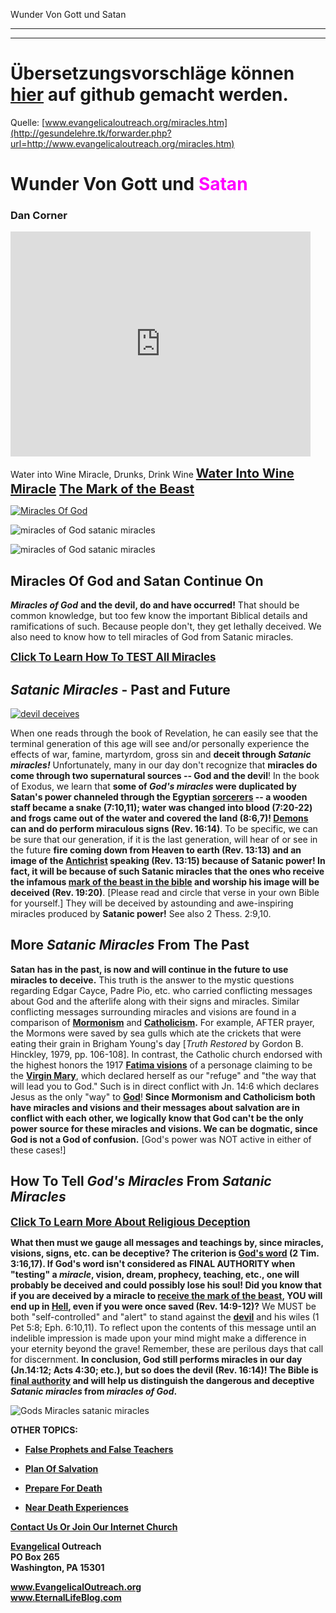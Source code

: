 <!--t Wunder Von Gott und Satan - in Arbeit (0% übersetzt) t-->
<!--d d-->

Wunder Von Gott und Satan

- - - 
- - -

# Übersetzungsvorschläge können [hier](https://github.com/gesundelehre/gesundelehre_translate/blob/master/content/prophetie/wunder-von-gott-und-satan.md) auf github gemacht werden.

Quelle: [www.evangelicaloutreach.org/miracles.htm](http://gesundelehre.tk/forwarder.php?url=http://www.evangelicaloutreach.org/miracles.htm)


# Wunder Von Gott und <font color="magenta">Satan</font>

### Dan Corner


<iframe width="480" height="360" src="http://www.youtube.com/embed/q2oVqABpkqI?rel=0" frameborder="0" allowfullscreen=""></iframe>

Water into Wine Miracle, Drunks, Drink Wine 
<big><big>**[Water Into Wine Miracle](http://gesundelehre.tk/forwarder.php?url=http://www.evangelicaloutreach.org/water-into-wine.htm)
 [The Mark of the Beast](http://gesundelehre.tk/forwarder.php?url=http://www.evangelicaloutreach.org/markbeast.html)**</big></big>


[![Miracles Of God](../s7.addthis.com/static/btn/v2/lg-share-en.gif)](http://www.addthis.com/bookmark.php?v=250&username=xa-4ce723c86d857fe0)

![miracles of God satanic miracles](../../files/pictures/evangelical-miracles-of-god.jpg)

![miracles of God satanic miracles](../../files/pictures/021.gif)



## Miracles Of God and Satan Continue On

_**Miracles of God**_ **and the devil, do and have occurred!** That should be common knowledge, but too few know the important Biblical details and ramifications of such. Because people don't, they get lethally deceived. We also need to know how to tell miracles of God from Satanic miracles.

<big>**[Click To Learn How To TEST All Miracles](#miracles)**</big>



## _Satanic Miracles_ - Past and Future

[![devil deceives](../../files/pictures/devil-religious-deception.jpg "devil deceives")](http://gesundelehre.tk/forwarder.php?url=http://www.evangelicaloutreach.org/religious-deception.html)

When one reads through the book of Revelation, he can easily see that the terminal generation of this age will see and/or personally experience the effects of war, famine, martyrdom, gross sin and **deceit through _Satanic miracles!_** Unfortunately, many in our day don't recognize that **miracles do come through two supernatural sources -- God and the devil**! In the book of Exodus, we learn that **some of _God's miracles_ were duplicated by Satan's power channeled through the Egyptian [sorcerers](http://gesundelehre.tk/forwarder.php?url=http://www.evangelicaloutreach.org/spiritism.htm) -- a wooden staff became a snake (7:10,11); water was changed into blood (7:20-22) and frogs came out of the water and covered the land (8:6,7)! [Demons](http://gesundelehre.tk/forwarder.php?url=http://www.evangelicaloutreach.org/angels.html) can and do perform miraculous signs (Rev. 16:14)**. To be specific, we can be sure that our generation, if it is the last generation, will hear of or see in the future **fire coming down from Heaven to earth (Rev. 13:13) and an image of the [Antichrist](http://gesundelehre.tk/forwarder.php?url=http://www.evangelicaloutreach.org/antichrist.html) speaking (Rev. 13:15) because of Satanic power! In fact, it will be because of such Satanic miracles that the ones who receive the infamous [mark of the beast in the bible](http://gesundelehre.tk/forwarder.php?url=http://www.evangelicaloutreach.org/markbeast.html) and worship his image will be deceived (Rev. 19:20)**. [Please read and circle that verse in your own Bible for yourself.] They will be deceived by astounding and awe-inspiring miracles produced by **Satanic power!** See also 2 Thess. 2:9,10.



## More _Satanic Miracles_ From The Past

**Satan has in the past, is now and will continue in the future to use miracles to deceive.** This truth is the answer to the mystic questions regarding Edgar Cayce, Padre Pio, etc. who carried conflicting messages about God and the afterlife along with their signs and miracles. Similar conflicting messages surrounding miracles and visions are found in a comparison of [**Mormonism**](http://gesundelehre.tk/forwarder.php?url=http://www.evangelicaloutreach.org/mormon.html) and [**Catholicism**](http://gesundelehre.tk/forwarder.php?url=http://www.evangelicaloutreach.org/catholic.html)**.** For example, AFTER prayer, the Mormons were saved by sea gulls which ate the crickets that were eating their grain in Brigham Young's day [_Truth Restored_ by Gordon B. Hinckley, 1979, pp. 106-108]. In contrast, the Catholic church endorsed with the highest honors the 1917 [**Fatima visions**](http://gesundelehre.tk/forwarder.php?url=http://www.evangelicaloutreach.org/fatima.html) of a personage claiming to be the **[Virgin Mary](http://gesundelehre.tk/forwarder.php?url=http://www.evangelicaloutreach.org/virginity-of-mary.html)**, which declared herself as our "refuge" and "the way that will lead you to God." Such is in direct conflict with Jn. 14:6 which declares Jesus as the only "way" to **[God](http://gesundelehre.tk/forwarder.php?url=http://www.evangelicaloutreach.org/almighty.html)**! **Since Mormonism and Catholicism both have miracles and visions and their messages about salvation are in conflict with each other, we logically know that God can't be the only power source for these miracles and visions. We can be dogmatic, since God is not a God of confusion.** [God's power was NOT active in either of these cases!]



## <a name="miracles"></a>How To Tell _God's Miracles_ From _Satanic Miracles_

<big>**[Click To Learn More About Religious Deception](http://gesundelehre.tk/forwarder.php?url=http://www.evangelicaloutreach.org/religious-deception.html)**</big>

**What then must we gauge all messages and teachings by, since **miracles, visions, signs, etc. can be deceptive**? The criterion is [God's word](http://gesundelehre.tk/forwarder.php?url=http://www.evangelicaloutreach.org/wordgod.html) (2 Tim. 3:16,17). If God's word isn't considered as FINAL AUTHORITY when "testing" a _miracle_, vision, dream, prophecy, teaching, etc., one will probably be deceived and could possibly lose his soul! Did you know that if you are deceived by a miracle to [receive the mark of the beast](http://gesundelehre.tk/forwarder.php?url=http://www.evangelicaloutreach.org/markbeast.html), YOU will end up in [Hell](http://gesundelehre.tk/forwarder.php?url=http://www.evangelicaloutreach.org/hell.html), even if you were once saved (Rev. 14:9-12)?** We MUST be both "self-controlled" and "alert" to stand against the [**devil**](http://gesundelehre.tk/forwarder.php?url=http://www.evangelicaloutreach.org/devil.html) and his wiles (1 Pet 5:8; Eph. 6:10,11). To reflect upon the contents of this message until an indelible impression is made upon your mind might make a difference in your eternity beyond the grave! Remember, these are perilous days that call for discernment. **In conclusion, God still performs miracles in our day (Jn.14:12; Acts 4:30; etc.), but so does the devil (Rev. 16:14)! The Bible is [final authority](http://gesundelehre.tk/forwarder.php?url=http://www.evangelicaloutreach.org/bible.html) and will help us distinguish the dangerous and deceptive _Satanic miracles_ from _miracles of God_.**

![Gods Miracles satanic miracles](../../files/pictures/a-colorb.gif)

**OTHER TOPICS:**

- **[False Prophets and False Teachers](http://gesundelehre.tk/forwarder.php?url=http://www.evangelicaloutreach.org/false.htm)**

- **[Plan Of Salvation](http://gesundelehre.tk/forwarder.php?url=http://www.evangelicaloutreach.org/plan-of-salvation.html)**

- **[Prepare For Death](http://gesundelehre.tk/forwarder.php?url=http://www.evangelicaloutreach.org/prepare-for-death.html)**

- **[Near Death Experiences](http://gesundelehre.tk/forwarder.php?url=http://www.evangelicaloutreach.org/nde.html)**

**[Contact Us Or Join Our Internet Church](http://gesundelehre.tk/forwarder.php?url=http://www.evangelicaloutreach.org/contact.html)**

**[Evangelical](http://gesundelehre.tk/forwarder.php?url=http://www.evangelicaloutreach.org/index.html) Outreach**  
**PO Box 265**  
**Washington, PA 15301**

**www.EvangelicalOutreach.org**  
**www.EternalLifeBlog.com**